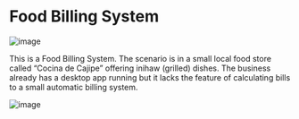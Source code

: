 # Food Billing System
![image](https://github.com/user-attachments/assets/3f32bd3c-1d0b-4e7d-ad30-8fe0ed091318)

This is a Food Billing System. The scenario is in a small local food store called “Cocina de Cajipe” offering inihaw (grilled) dishes. The business already has a desktop app running but it lacks the feature of  calculating bills to a small automatic billing system.

![image](https://github.com/user-attachments/assets/d6de6a84-7e46-4b9b-8bfc-ee90d92c041d)

